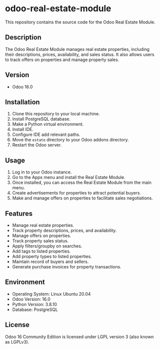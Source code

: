 # odoo-real-estate-module
This repository contains the source code for the Odoo Real Estate Module.
## Description
The Odoo Real Estate Module manages real estate properties, including their descriptions, prices, availability, and sales status. It also allows users to track offers on properties and manage property sales.
## Version
- Odoo 16.0
## Installation
1. Clone this repository to your local machine.
2. Install PostgreSQL database.
3. Make a Python virtual environment.
5. Install IDE.
6. Configure IDE add relevant paths.
7. Move the `estate` directory to your Odoo addons directory.
8. Restart the Odoo server.
## Usage
1. Log in to your Odoo instance.
2. Go to the Apps menu and install the Real Estate Module.
3. Once installed, you can access the Real Estate Module from the main menu.
4. Create advertisements for properties to attract potential buyers.
5. Make and manage offers on properties to facilitate sales negotiations.
## Features
- Manage real estate properties.
- Track property descriptions, prices, and availability.
- Manage offers on properties.
- Track property sales status.
- Apply filters/groupby on searches.
- Add tags to listed properties.
- Add property types to listed properties.
- Maintain record of buyers and sellers.
- Generate purchase invoices for property transactions.
## Environment
- Operating System: Linux Ubuntu 20.04
- Odoo Version: 16.0
- Python Version: 3.8.10
- Database: PostgreSQL
## License
Odoo 16 Community Edition is licensed under LGPL version 3 (also known as LGPLv3).

